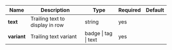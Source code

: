 | **Name**    | **Description**                 | **Type**             | **Required** | **Default** |
|-------------|---------------------------------|----------------------|--------------|-------------|
| **text**    | Trailing text to display in row | string               | yes          |             |
| **variant** | Trailing text variant           | badge \| tag \| text | yes          |             |
